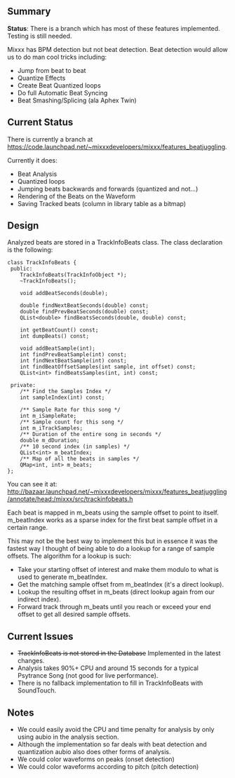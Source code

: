 ## Summary

**Status**: There is a branch which has most of these features
implemented. Testing is still needed.

Mixxx has BPM detection but not beat detection. Beat detection would
allow us to do man cool tricks including:

  - Jump from beat to beat
  - Quantize Effects
  - Create Beat Quantized loops
  - Do full Automatic Beat Syncing
  - Beat Smashing/Splicing (ala Aphex Twin)

## Current Status

There is currently a branch at
<https://code.launchpad.net/~mixxxdevelopers/mixxx/features_beatjuggling>.

Currently it does:

  - Beat Analysis
  - Quantized loops
  - Jumping beats backwards and forwards (quantized and not...)
  - Rendering of the Beats on the Waveform
  - Saving Tracked beats (column in library table as a bitmap)

## Design

Analyzed beats are stored in a TrackInfoBeats class. The class
declaration is the following:

    class TrackInfoBeats {
     public:
        TrackInfoBeats(TrackInfoObject *);
        ~TrackInfoBeats();
        
        void addBeatSeconds(double);
        
        double findNextBeatSeconds(double) const;
        double findPrevBeatSeconds(double) const;
        QList<double> findBeatsSeconds(double, double) const;
        
        int getBeatCount() const;
        int dumpBeats() const;
        
        void addBeatSample(int);
        int findPrevBeatSample(int) const;
        int findNextBeatSample(int) const;
        int findBeatOffsetSamples(int sample, int offset) const;
        QList<int> findBeatsSamples(int, int) const;
        
     private:
        /** Find the Samples Index */
        int sampleIndex(int) const;
        
        /** Sample Rate for this song */
        int m_iSampleRate;
        /** Sample count for this song */
        int m_iTrackSamples;
        /** Duration of the entire song in seconds */
        double m_dDuration;
        /** 10 second index (in samples) */
        QList<int> m_beatIndex;
        /** Map of all the beats in samples */
        QMap<int, int> m_beats;
    };

You can see it at:
<http://bazaar.launchpad.net/~mixxxdevelopers/mixxx/features_beatjuggling/annotate/head:/mixxx/src/trackinfobeats.h>

Each beat is mapped in m\_beats using the sample offset to point to
itself. m\_beatIndex works as a sparse index for the first beat sample
offset in a certain range.

This may not be the best way to implement this but in essence it was the
fastest way I thought of being able to do a lookup for a range of sample
offsets. The algorithm for a lookup is such:

  - Take your starting offset of interest and make them modulo to what
    is used to generate m\_beatIndex.
  - Get the matching sample offset from m\_beatIndex (it's a direct
    lookup).
  - Lookup the resulting offset in m\_beats (direct lookup again from
    our indirect index).
  - Forward track through m\_beats until you reach or exceed your end
    offset to get all desired sample offsets.

## Current Issues

  - ~~TrackInfoBeats is not stored in the Database~~ Implemented in the
    latest changes.
  - Analysis takes 90%+ CPU and around 15 seconds for a typical
    Psytrance Song (not good for live performance).
  - There is no fallback implementation to fill in TrackInfoBeats with
    SoundTouch.

## Notes

  - We could easily avoid the CPU and time penalty for analysis by only
    using aubio in the analysis section.
  - Although the implementation so far deals with beat detection and
    quantization aubio also does other forms of analysis.
  - We could color waveforms on peaks (onset detection)
  - We could color waveforms according to pitch (pitch detection)
